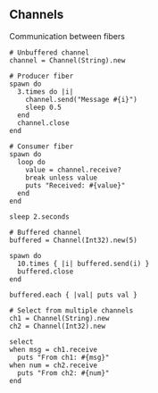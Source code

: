 <!-- METADATA
{
  "title": "Crystal Channels",
  "tags": [
    "crystal",
    "concurrency",
    "channels"
  ],
  "language": "crystal"
}
-->

## Channels
Communication between fibers
```crystal
# Unbuffered channel
channel = Channel(String).new

# Producer fiber
spawn do
  3.times do |i|
    channel.send("Message #{i}")
    sleep 0.5
  end
  channel.close
end

# Consumer fiber
spawn do
  loop do
    value = channel.receive?
    break unless value
    puts "Received: #{value}"
  end
end

sleep 2.seconds

# Buffered channel
buffered = Channel(Int32).new(5)

spawn do
  10.times { |i| buffered.send(i) }
  buffered.close
end

buffered.each { |val| puts val }

# Select from multiple channels
ch1 = Channel(String).new
ch2 = Channel(Int32).new

select
when msg = ch1.receive
  puts "From ch1: #{msg}"
when num = ch2.receive
  puts "From ch2: #{num}"
end
```
